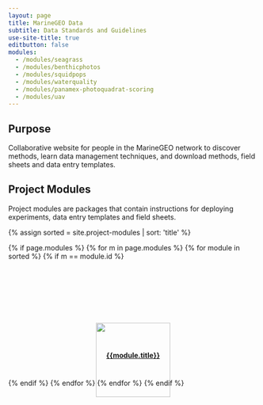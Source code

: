 ```yaml
---
layout: page
title: MarineGEO Data
subtitle: Data Standards and Guidelines
use-site-title: true
editbutton: false
modules:
  - /modules/seagrass
  - /modules/benthicphotos
  - /modules/squidpops
  - /modules/waterquality
  - /modules/panamex-photoquadrat-scoring
  - /modules/uav
---
```


## Purpose

Collaborative website for people in the MarineGEO network to discover methods, learn data management techniques, and download methods, field sheets and data entry templates.

## Project Modules

Project modules are packages that contain instructions for deploying experiments, data entry templates and field sheets.

{% assign sorted = site.project-modules | sort: 'title' %}

{% if page.modules %}
  {% for m in page.modules %}
  {% for module in sorted %}
    {% if m == module.id  %}
<div class="col-md-3 col-sm-4 col-xs-6" style="height: 225px;">
  <a href="{{site.baseurl}}{{module.url}}">
         <img src="{{module.thumbnail}}" class="img-responsive" style="height: 150px; position: relative; left: 50%; top: 50%; margin-left: -75px;">
        <h4 style="text-align:center">{{module.title}}</h4>
      </a>
</div>
    {% endif %}
  {% endfor %}
  {% endfor %}
{% endif %}

